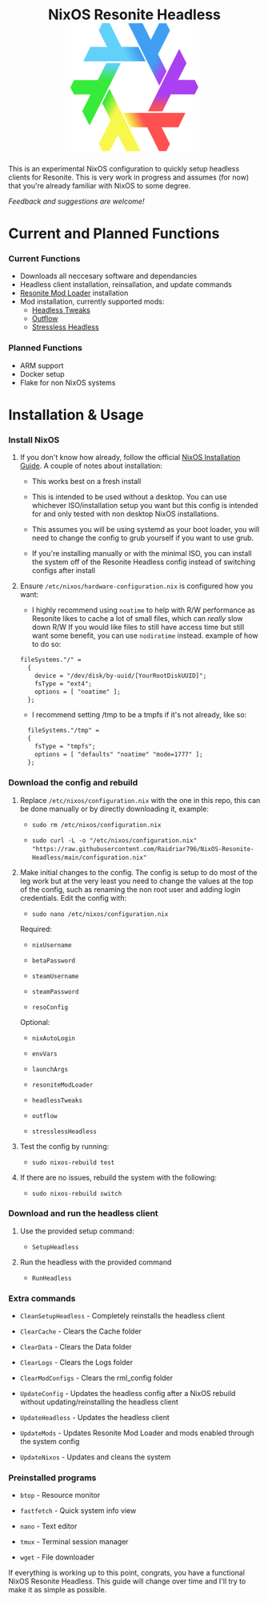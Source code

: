 <h1 align="center">
	<logo>
        NixOS Resonite Headless
        <br>
		<img src="./Logo/nix-resoflake.svg" width="256" height="256">
	</logo>
</h1>

This is an experimental NixOS configuration to quickly setup headless clients for Resonite. This is very work in progress and assumes (for now) that you're already familiar with NixOS to some degree.

*Feedback and suggestions are welcome!*

# Current and Planned Functions

### Current Functions
- Downloads all neccesary software and dependancies
- Headless client installation, reinsallation, and update commands
- [Resonite Mod Loader](<https://github.com/resonite-modding-group/resonitemodloader>) installation
- Mod installation, currently supported mods:
  - [Headless Tweaks](<https://github.com/New-Project-Final-Final-WIP/HeadlessTweaks>)
  - [Outflow](<https://github.com/BlueCyro/Outflow>)
  - [Stressless Headless](<https://github.com/Raidriar796/StresslessHeadless>)

### Planned Functions
- ARM support
- Docker setup
- Flake for non NixOS systems

# Installation & Usage

### Install NixOS
1. If you don't know how already, follow the official [NixOS Installation Guide](<https://nixos.wiki/wiki/NixOS_Installation_Guide>). A couple of notes about installation:

   - This works best on a fresh install

   - This is intended to be used without a desktop. You can use whichever ISO/installation setup you want but this config is intended for and only tested with non desktop NixOS installations.

   - This assumes you will be using systemd as your boot loader, you will need to change the config to grub yourself if you want to use grub.

   - If you're installing manually or with the minimal ISO, you can install the system off of the Resonite Headless config instead of switching configs after install

2. Ensure `/etc/nixos/hardware-configuration.nix` is configured how you want:

   - I highly recommend using `noatime` to help with R/W performance as Resonite likes to cache a lot of small files, which can *really* slow down R/W If you would like files to still have access time but still want some benefit, you can use `nodiratime` instead. example of how to do so:
   ```
   fileSystems."/" =
     { 
       device = "/dev/disk/by-uuid/[YourRootDiskUUID]";
       fsType = "ext4";
       options = [ "noatime" ];
     };
   ```

   - I recommend setting /tmp to be a tmpfs if it's not already, like so:
   ```
     fileSystems."/tmp" =
     { 
       fsType = "tmpfs";
       options = [ "defaults" "noatime" "mode=1777" ];
     };
   ```

   

### Download the config and rebuild
1. Replace `/etc/nixos/configuration.nix` with the one in this repo, this can be done manually or by directly downloading it, example:

   - `sudo rm /etc/nixos/configuration.nix`

   - `sudo curl -L -o "/etc/nixos/configuration.nix" "https://raw.githubusercontent.com/Raidriar796/NixOS-Resonite-Headless/main/configuration.nix"`

2. Make initial changes to the config. The config is setup to do most of the leg work but at the very least you need to change the values at the top of the config, such as renaming the non root user and adding login credentials. Edit the config with:

   - `sudo nano /etc/nixos/configuration.nix`

   Required:

   - `nixUsername`

   - `betaPassword`

   - `steamUsername`

   - `steamPassword`

   - `resoConfig`

   Optional:

   - `nixAutoLogin`

   - `envVars`

   - `launchArgs`

   - `resoniteModLoader`

   - `headlessTweaks`

   - `outflow`

   - `stresslessHeadless`

3. Test the config by running:
   - `sudo nixos-rebuild test`

4. If there are no issues, rebuild the system with the following:
   - `sudo nixos-rebuild switch`

### Download and run the headless client

1. Use the provided setup command:
   - `SetupHeadless`

2. Run the headless with the provided command
   - `RunHeadless`

### Extra commands

- `CleanSetupHeadless` - Completely reinstalls the headless client

- `ClearCache` - Clears the Cache folder

- `ClearData` - Clears the Data folder

- `ClearLogs` - Clears the Logs folder

- `ClearModConfigs` - Clears the rml_config folder

- `UpdateConfig` - Updates the headless config after a NixOS rebuild without updating/reinstalling the headless client

- `UpdateHeadless` - Updates the headless client

- `UpdateMods` - Updates Resonite Mod Loader and mods enabled through the system config

- `UpdateNixos` - Updates and cleans the system

### Preinstalled programs

- `btop` - Resource monitor

- `fastfetch` - Quick system info view

- `nano` - Text editor

- `tmux` - Terminal session manager

- `wget` - File downloader

If everything is working up to this point, congrats, you have a functional NixOS Resonite Headless. This guide will change over time and I'll try to make it as simple as possible.
